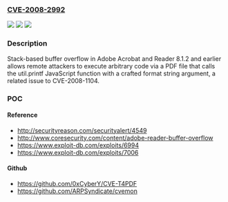 ### [CVE-2008-2992](https://cve.mitre.org/cgi-bin/cvename.cgi?name=CVE-2008-2992)
![](https://img.shields.io/static/v1?label=Product&message=n%2Fa&color=blue)
![](https://img.shields.io/static/v1?label=Version&message=n%2Fa&color=blue)
![](https://img.shields.io/static/v1?label=Vulnerability&message=n%2Fa&color=brighgreen)

### Description

Stack-based buffer overflow in Adobe Acrobat and Reader 8.1.2 and earlier allows remote attackers to execute arbitrary code via a PDF file that calls the util.printf JavaScript function with a crafted format string argument, a related issue to CVE-2008-1104.

### POC

#### Reference
- http://securityreason.com/securityalert/4549
- http://www.coresecurity.com/content/adobe-reader-buffer-overflow
- https://www.exploit-db.com/exploits/6994
- https://www.exploit-db.com/exploits/7006

#### Github
- https://github.com/0xCyberY/CVE-T4PDF
- https://github.com/ARPSyndicate/cvemon

